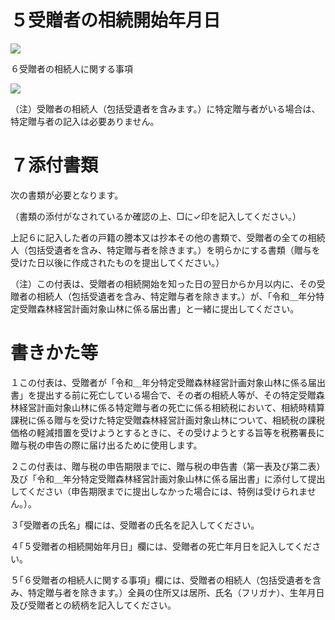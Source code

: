 # ５受贈者の相続開始年月日

![](https://www.nta.go.jp/tmp/7e54030f-640a-47fe-99bc-cd8a19276814/images/edd6fdb8cb5b4505033f7d800fedef29dccde84b8f9dfbea27f6d16dde49f526.jpg)

６受贈者の相続人に関する事項

![](https://www.nta.go.jp/tmp/7e54030f-640a-47fe-99bc-cd8a19276814/images/15eb3234bc1278f56c102318755ee03b1de7c107eaba41c97b795da46837c98c.jpg)

（注）受贈者の相続人（包括受遺者を含みます。）に特定贈与者がいる場合は、特定贈与者の記入は必要ありません。

# ７添付書類

次の書類が必要となります。

（書類の添付がなされているか確認の上、□に✓印を記入してください。）

上記６に記入した者の戸籍の謄本又は抄本その他の書類で、受贈者の全ての相続人（包括受遺者を含み、特定贈与者を除きます。）を明らかにする書類（贈与を受けた日以後に作成されたものを提出してください。）

（注）この付表は、受贈者の相続開始を知った日の翌日からか月以内に、その受贈者の相続人（包括受遺者を含み、特定贈与者を除きます。）が、「令和＿年分特定受贈森林経営計画対象山林に係る届出書」と一緒に提出してください。

# 書きかた等

１この付表は、受贈者が「令和＿年分特定受贈森林経営計画対象山林に係る届出書」を提出する前に死亡している場合で、その者の相続人等が、その特定受贈森林経営計画対象山林に係る特定贈与者の死亡に係る相続税において、相続時精算課税に係る贈与を受けた特定受贈森林経営計画対象山林について、相続税の課税価格の軽減措置を受けようとするときに、その受けようとする旨等を税務署長に贈与税の申告の際に届け出るために使用します。

２この付表は、贈与税の申告期限までに、贈与税の申告書（第一表及び第二表）及び「令和＿年分特定受贈森林経営計画対象山林に係る届出書」に添付して提出してください（申告期限までに提出しなかった場合には、特例は受けられません。）。

３｢受贈者の氏名」欄には、受贈者の氏名を記入してください。

４｢５受贈者の相続開始年月日」欄には、受贈者の死亡年月日を記入してください。

５｢６受贈者の相続人に関する事項」欄には、受贈者の相続人（包括受遺者を含み、特定贈与者を除きます。）全員の住所又は居所、氏名（フリガナ）、生年月日及び受贈者との続柄を記入してください。